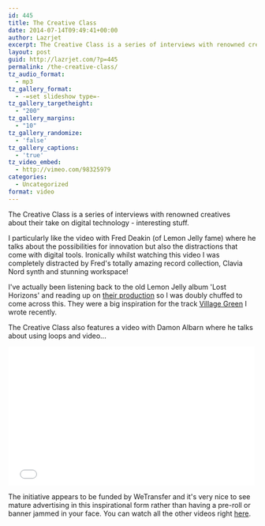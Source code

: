```yaml
---
id: 445
title: The Creative Class
date: 2014-07-14T09:49:41+00:00
author: Lazrjet
excerpt: The Creative Class is a series of interviews with renowned creatives about their take on digital technology...
layout: post
guid: http://lazrjet.com/?p=445
permalink: /the-creative-class/
tz_audio_format:
  - mp3
tz_gallery_format:
  - -=set slideshow type=-
tz_gallery_targetheight:
  - "200"
tz_gallery_margins:
  - "10"
tz_gallery_randomize:
  - 'false'
tz_gallery_captions:
  - 'true'
tz_video_embed:
  - http://vimeo.com/98325979
categories:
  - Uncategorized
format: video
---
```

The Creative Class is a series of interviews with renowned creatives about their take on digital technology - interesting stuff.

I particularly like the video with Fred Deakin (of Lemon Jelly fame) where he talks about the possibilities for innovation but also the distractions that come with digital tools. Ironically whilst watching this video I was completely distracted by Fred's totally amazing record collection, Clavia Nord synth and stunning workspace!

I've actually been listening back to the old Lemon Jelly album 'Lost Horizons' and reading up on <a title="Lemon Jelly Interview at WhoSampled" href="http://blog.whosampled.com/2012/07/17/interview-with-nick-franglen-from-lemon-jelly/" target="_blank">their production</a> so I was doubly chuffed to come across this. They were a big inspiration for the track <a title="Village Green" href="http://lazrjet.com/village-green/" target="_blank">Village Green</a> I wrote recently.

The Creative Class also features a video with Damon Albarn where he talks about using loops and video...

<iframe src="//player.vimeo.com/video/98330468?title=0&amp;byline=0&amp;portrait=0&amp;color=09e0c4" width="500" height="281" frameborder="0" allowfullscreen="allowfullscreen"></iframe>

The initiative appears to be funded by WeTransfer and it's very nice to see mature advertising in this inspirational form rather than having a pre-roll or banner jammed in your face. You can watch all the other videos right <a title="The Creative Class" href="http://thecreativeclass.tv/#intro" target="_blank">here</a>.